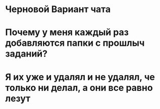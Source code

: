 # Черновой Вариант чата
# Почему у меня каждый раз добавляются папки с прошлыч заданий?
# Я их уже и удалял и не удалял, че только ни делал, а они все равно лезут
